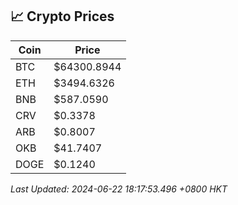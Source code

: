 ## 📈 Crypto Prices

| Coin | Price |
| ---- | ----- |
| BTC | $64300.8944 |
| ETH | $3494.6326 |
| BNB | $587.0590 |
| CRV | $0.3378 |
| ARB | $0.8007 |
| OKB | $41.7407 |
| DOGE | $0.1240 |

_Last Updated: 2024-06-22 18:17:53.496 +0800 HKT_